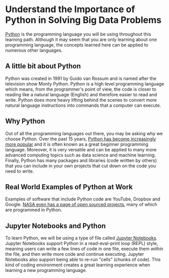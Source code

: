 # Understand the Importance of Python in Solving Big Data Problems

[Python](https://www.python.org/) is the programming language you will be using throughout this learning path. Although it may seem that you are only learning about one programming language, the concepts learned here can be applied to numerous other languages.

## A little bit about Python

Python was created in 1991 by Guido van Rossum and is named after the television show Monty Python. Python is a high level programming language which means, from the programmer's point of view, the code is closer to reading like a natural language (English) and therefore easier to read and write. Python does more heavy lifting behind the scenes to convert more natural language instructions into commands that a computer can execute.

## Why Python

Out of all the programming languages out there, you may be asking why we choose Python. Over the past 15 years, [Python has become increasingly more popular](https://insights.stackoverflow.com/survey/2020#technology-programming-scripting-and-markup-languages) and it is often known as a great beginner programming language. Moreover, it is very versatile and can be applied to many more advanced computing topics such as data science and machine learning. Finally, Python has many packages and libraries (code written by others) that you can include in your own projects that cut down on the code you need to write.

## Real World Examples of Python at Work

Examples of software that include Python code are YouTube, Dropbox and Google. [NASA even has a page of open sourced projects](https://code.nasa.gov/), many of which are programmed in Python.

## Jupyter Notebooks and Python

To learn Python, we will be using a type of file called [Jupyter Notebooks](https://jupyter.org/). Jupyter Notebooks support Python in a read-eval-print loop (REPL) style, meaning users can write a few lines of code in one file, execute them *within* the file, and then write more code and continue executing. Jupyter Notebooks also support being able to re-run "cells" (chunks of code). This kind of coding environment creates a great learning experience when learning a new programming language.
